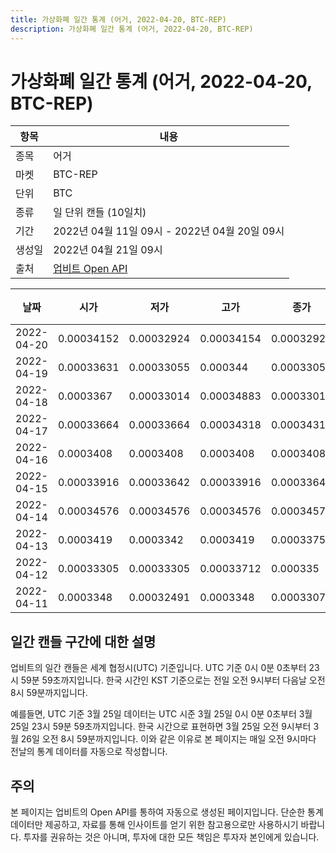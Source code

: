 ```yaml
---
title: 가상화폐 일간 통계 (어거, 2022-04-20, BTC-REP)
description: 가상화폐 일간 통계 (어거, 2022-04-20, BTC-REP)
---
```



가상화폐 일간 통계 (어거, 2022-04-20, BTC-REP)
===

|항목|내용|
|--|--|
|종목|어거|
|마켓|BTC-REP|
|단위|BTC|
|종류|일 단위 캔들 (10일치)|
|기간|2022년 04월 11일 09시 - 2022년 04월 20일 09시|
|생성일|2022년 04월 21일 09시|
|출처|[업비트 Open API](https://docs.upbit.com)|


|날짜|시가|저가|고가|종가|비고|
|--|--|--|--|--|--|
|2022-04-20|0.00034152|0.00032924|0.00034154|0.00032924|    |
|2022-04-19|0.00033631|0.00033055|0.000344|0.00033055|    |
|2022-04-18|0.0003367|0.00033014|0.00034883|0.00033014|    |
|2022-04-17|0.00033664|0.00033664|0.00034318|0.00034318|    |
|2022-04-16|0.0003408|0.0003408|0.0003408|0.0003408|    |
|2022-04-15|0.00033916|0.00033642|0.00033916|0.00033642|    |
|2022-04-14|0.00034576|0.00034576|0.00034576|0.00034576|    |
|2022-04-13|0.0003419|0.0003342|0.0003419|0.0003375|    |
|2022-04-12|0.00033305|0.00033305|0.00033712|0.000335|    |
|2022-04-11|0.0003348|0.00032491|0.0003348|0.00033075|    |


일간 캔들 구간에 대한 설명
---


업비트의 일간 캔들은 세계 협정시(UTC) 기준입니다. 
UTC 기준 0시 0분 0초부터 23시 59분 59초까지입니다. 
한국 시간인 KST 기준으로는 전일 오전 9시부터 다음날 오전 8시 59분까지입니다. 


예를들면, UTC 기준 3월 25일 데이터는 UTC 시준 3월 25일 0시 0분 0초부터 3월 25일 23시 59분 59초까지입니다. 
한국 시간으로 표현하면 3월 25일 오전 9시부터 3월 26일 오전 8시 59분까지입니다. 
이와 같은 이유로 본 페이지는 매일 오전 9시마다 전날의 통계 데이터를 자동으로 작성합니다. 


주의
---


본 페이지는 업비트의 Open API를 통하여 자동으로 생성된 페이지입니다. 
단순한 통계 데이터만 제공하고, 자료를 통해 인사이트를 얻기 위한 참고용으로만 사용하시기 바랍니다. 
투자를 권유하는 것은 아니며, 투자에 대한 모든 책임은 투자자 본인에게 있습니다. 
